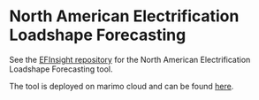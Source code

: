 # North American Electrification Loadshape Forecasting

See the [EFInsight repository](https://github.com/slacgismo/efinsight) for the North American Electrification Loadshape Forecasting tool. 

The tool is deployed on marimo cloud and can be found [here](https://marimo.io/@gismo/na-electrification-loadshape-forecasting).
